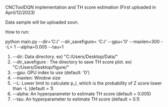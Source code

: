 CNCToolDQN implementation and TH score estimation (First uploaded in April/12/2023)

Data sample will be uploaded soon.

How to run:

python main.py --dir='C:/' --dir_savefigure= 'C:/'  --gpu='0' --maxlen=300 --L= 1 --alpha=0.005 --tau=1


1) --dir: Data directory. ex) "C:/Users/Desktop/Data/"
2) --dir_savefigure : The directory to save TH score plot. ex) "C:/Users/Desktop/figure/"
3) --gpu: GPU index to use (default: '0')
4) --maxlen: Window size
5) --L: Lower limit to calculate p_l, which is the probability of Z score lower than -L (default = 1)
6) --alpha: An hyperparameter to estimate TH score (default = 0.005) 
7) --tau: An hyperparameter to estimate TH score (default = 0.1)
